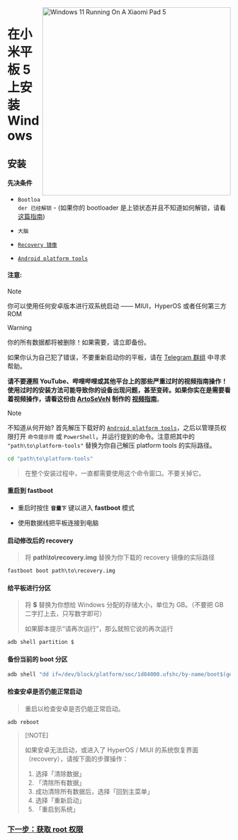 <img align="right" src="https://raw.githubusercontent.com/erdilS/Port-Windows-11-Xiaomi-Pad-5/main/nabu.png" width="425" alt="Windows 11 Running On A Xiaomi Pad 5">

# 在小米平板 5 上安装 Windows

## 安装

#### 先决条件
- ```Bootloader 已经解锁``` - (如果你的 bootloader 是上锁状态并且不知道如何解锁，请看[这篇指南](/guide/Simplified%20Chinese/unlock-bootloader-cn.md))

-  ```大脑```
  
- [```Recovery 镜像```](https://github.com/erdilS/Port-Windows-11-Xiaomi-Pad-5/releases/download/1.0/recovery.img)

- [```Android platform tools```](https://developer.android.com/studio/releases/platform-tools)

#### 注意:
>[!NOTE]
> 你可以使用任何安卓版本进行双系统启动 —— MIUI，HyperOS 或者任何第三方 ROM

> [!Warning]
> 你的所有数据都将被删除！如果需要，请立即备份。
> 
> 如果你认为自己犯了错误，不要重新启动你的平板，请在 [Telegram 群组](https://t.me/nabuwoa) 中寻求帮助。
>
> **请不要遵照 YouTube、哔哩哔哩或其他平台上的那些严重过时的视频指南操作！使用过时的安装方法可能导致你的设备出现问题，甚至变砖。如果你实在是需要看着视频操作，请看这份由 [ArtoSeVeN](https://www.youtube.com/channel/UCYjwfxlYlJ7Nnzv01oszQvA) 制作的 [视频指南](https://youtu.be/BbgTbTGbXYg)**。

> [!NOTE]
> 不知道从何开始? 首先解压下载好的 [```Android platform tools```](https://developer.android.com/studio/releases/platform-tools)，之后以管理员权限打开 ```命令提示符``` 或 ```PowerShell```，并运行提到的命令。注意把其中的 `"path\to\platform-tools"`  替换为你自己解压 platform tools 的实际路径。
```cmd
cd "path\to\platform-tools"
```
> 在整个安装过程中，一直都需要使用这个命令窗口。不要关掉它。

#### 重启到 fastboot
- 重启时按住 **`音量下`** 键以进入 **fastboot** 模式

- 使用数据线把平板连接到电脑

#### 启动修改后的 recovery
> 将 **path\to\recovery.img** 替换为你下载的 recovery 镜像的实际路径
```cmd
fastboot boot path\to\recovery.img
```

#### 给平板进行分区
> 将 **$** 替换为你想给 Windows 分配的存储大小，单位为 GB。（不要把 GB 二字打上去，只写数字即可）
> 
> 如果脚本提示“请再次运行”，那么就照它说的再次运行
```sh
adb shell partition $
```

#### 备份当前的 boot 分区
```cmd
adb shell "dd if=/dev/block/platform/soc/1d84000.ufshc/by-name/boot$(getprop ro.boot.slot_suffix) of=/tmp/normal_boot.img" && adb pull /tmp/normal_boot.img
```

#### 检查安卓是否仍能正常启动
> 重启以检查安卓是否仍能正常启动。

```cmd
adb reboot
```

>  [!NOTE]
>
> 如果安卓无法启动，或进入了 HyperOS / MIUI 的系统恢复界面（recovery），请按下面的步骤操作：
>
> 1. 选择「清除数据」
> 2. 「清除所有数据」
> 3. 成功清除所有数据后，选择「回到主菜单」
> 4. 选择「重新启动」
> 5. 「重启到系统」

### [下一步：获取 root 权限](/guide/Simplified%20Chinese/2-rootguide-cn.md)
